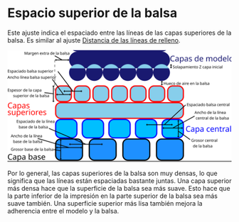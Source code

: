 Espacio superior de la balsa
====
Este ajuste indica el espaciado entre las líneas de las capas superiores de la balsa. Es similar al ajuste [Distancia de las líneas de relleno](../relleno/distancia_de_líneas_de_relleno.md).

![Dimensiones relacionadas con la balsa](../images/raft_dimensions.svg)

Por lo general, las capas superiores de la balsa son muy densas, lo que significa que las líneas están espaciadas bastante juntas. Una capa superior más densa hace que la superficie de la balsa sea más suave. Esto hace que la parte inferior de la impresión en la parte superior de la balsa sea más suave también. Una superficie superior más lisa también mejora la adherencia entre el modelo y la balsa.